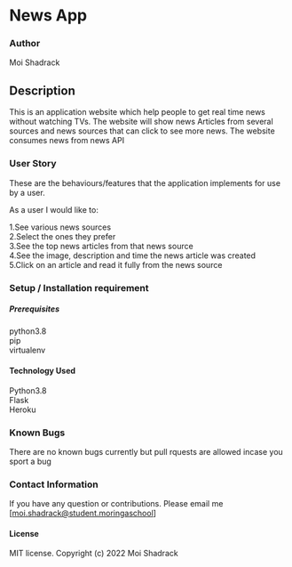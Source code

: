 # News App

### Author
Moi Shadrack

## Description
This is an application website which help people to get real time news without watching TVs. The website will show news Articles from several sources and news sources that can click to see more news. The website consumes news from news API

### User Story
These are the behaviours/features that the application implements for use by a user.<br>

As a user I would like to:<br>

1.See various news sources<br>
2.Select the ones they prefer<br>
3.See the top news articles from that news source<br>
4.See the image, description and time the news article was created<br>
5.Click on an article and read it fully from the news source

### Setup / Installation requirement
##### Prerequisites
python3.8 <br>
pip <br>
virtualenv

#### Technology Used
Python3.8 <br>
Flask<br>
Heroku

### Known Bugs
There are no known bugs currently but pull rquests are allowed incase you sport a bug

### Contact Information
If you have any question or contributions. Please email me [moi.shadrack@student.moringaschool]

#### License 
MIT license.
Copyright (c) 2022 Moi Shadrack